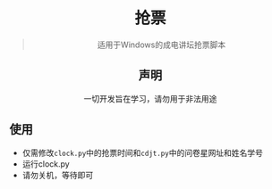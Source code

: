 <div align="center">
  
# 抢票
> 适用于Windows的成电讲坛抢票脚本


## 声明
一切开发旨在学习，请勿用于非法用途
  <br/>
</div>

## 使用
- 仅需修改`clock.py`中的抢票时间和`cdjt.py`中的问卷星网址和姓名学号
- 运行clock.py
- 请勿关机，等待即可
